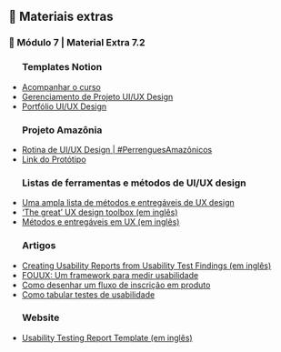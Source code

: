 <h2 dir="auto"> 🔗 Materiais extras </h2>

<h3 dir="auto"> 🔶 Módulo 7 | Material Extra 7.2 </h3>
<ul dir="auto">

<h3> Templates Notion </h3>
  <li><a href="https://www.notion.so/Bootcampinho-UI-UX-476028b04b214c419d23158f612d91af"> Acompanhar o curso </a></li>
  <li><a href="https://sheisacreative.notion.site/Nome-do-Projeto-Bootcampinho-UI-UX-29cc67452d274688b297ed51cb95ee04"> Gerenciamento de Projeto UI/UX Design </a></li>
  <li><a href="https://sheisacreative.notion.site/UI-UX-Designer-Bootcampinho-UI-UX-015ec666dd424e398492074e277b748e"> Portfólio UI/UX Design </a></li> 

<h3> Projeto Amazônia </h3>
  <li><a href="https://www.youtube.com/playlist?list=PLuDfCQO9tvX3FiP79hkAJPSHaL2kS8n6H"> Rotina de UI/UX Design | #PerrenguesAmazônicos </a></li>
  <li><a href="https://xd.adobe.com/view/2d8d60c0-9655-4fda-9d8e-79f958cf8d00-78de/"> Link do Protótipo </a></li>


<h3> Listas de ferramentas e métodos de UI/UX design </h3>
  <li><a href="https://brasil.uxdesign.cc/uma-ampla-lista-de-m%C3%A9todos-e-entreg%C3%A1veis-de-ux-design-7b83a859d234"> Uma ampla lista de métodos e entregáveis de UX design</a></li>
  <li><a href="https://uxdesign.cc/the-great-ux-design-toolbox-fc0f28d7e976"> ‘The great’ UX design toolbox (em inglês)</a></li>
  <li><a href="https://miro.com/app/board/o9J_ktZHnRA=/"> Métodos e entregáveis em UX (em inglês) </a></li>


<h3> Artigos </h3>
  <li><a href="https://xd.adobe.com/ideas/process/user-testing/usability-report-user-test-findings/"> Creating Usability Reports from Usability Test Findings (em inglês) </a></li>
  <li><a href="https://brasil.uxdesign.cc/framework-para-medir-usabilidade-48dc57d71dc0"> FOUUX: Um framework para medir usabilidade </a></li>
  <li><a href="https://brasil.uxdesign.cc/como-desenhar-um-fluxo-de-sign-up-ef05b7d03bc9"> Como desenhar um fluxo de inscrição em produto </a></li>
  <li><a href="https://brasil.uxdesign.cc/como-tabular-testes-de-usabilidade-eb4757d7a65d"> Como tabular testes de usabilidade </a></li>

<h3> Website </h3>
  <li><a href="https://library.xtensio.com/usability-testing-report-template-and-examples"> Usability Testing Report Template (em inglês) </a></li>





</ul>